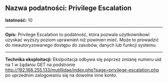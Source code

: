 
## Nazwa podatności: Privilege Escalation

**Istotność:** 10

---

**Opis:**
Privilege Escalation to podatność, która pozwala użytkownikowi uzyskać wyższy poziom uprawnień niż powinien mieć. Może to prowadzić do nieautoryzowanego dostępu do zasobów, danych lub funkcji systemu.

---

**Technika eksploitacji:**
Ekslpoitacja odbywa się poprzez zmianę numeru uid na 1 w żądaniu GET na podstronie http://192.168.255.133/mutillidae/index.php?page=privilege-escalation.php po uprzednim zalogowaniu się na dowolne inne konto.



